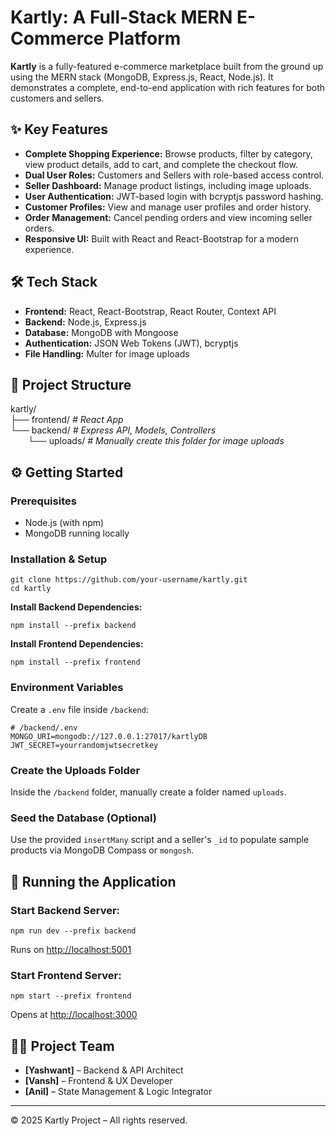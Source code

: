<!DOCTYPE html>
<html lang="en">

<body>

  <h1>Kartly: A Full-Stack MERN E-Commerce Platform</h1>


  <p><strong>Kartly</strong> is a fully-featured e-commerce marketplace built from the ground up using the MERN stack (MongoDB, Express.js, React, Node.js). It demonstrates a complete, end-to-end application with rich features for both customers and sellers.</p>

  

  <h2>✨ Key Features</h2>
  <ul>
    <li><strong>Complete Shopping Experience:</strong> Browse products, filter by category, view product details, add to cart, and complete the checkout flow.</li>
    <li><strong>Dual User Roles:</strong> Customers and Sellers with role-based access control.</li>
    <li><strong>Seller Dashboard:</strong> Manage product listings, including image uploads.</li>
    <li><strong>User Authentication:</strong> JWT-based login with bcryptjs password hashing.</li>
    <li><strong>Customer Profiles:</strong> View and manage user profiles and order history.</li>
    <li><strong>Order Management:</strong> Cancel pending orders and view incoming seller orders.</li>
    <li><strong>Responsive UI:</strong> Built with React and React-Bootstrap for a modern experience.</li>
  </ul>

  <h2>🛠 Tech Stack</h2>
  <ul>
    <li><strong>Frontend:</strong> React, React-Bootstrap, React Router, Context API</li>
    <li><strong>Backend:</strong> Node.js, Express.js</li>
    <li><strong>Database:</strong> MongoDB with Mongoose</li>
    <li><strong>Authentication:</strong> JSON Web Tokens (JWT), bcryptjs</li>
    <li><strong>File Handling:</strong> Multer for image uploads</li>
  </ul>

  <h2>📁 Project Structure</h2>
  <div class="folder-structure">
kartly/<br>
├── frontend/ <em># React App</em><br>
└── backend/ <em># Express API, Models, Controllers</em><br>
  └── uploads/ <em># Manually create this folder for image uploads</em>
  </div>

  <h2>⚙ Getting Started</h2>

  <h3>Prerequisites</h3>
  <ul>
    <li>Node.js (with npm)</li>
    <li>MongoDB running locally</li>
  </ul>

  <h3>Installation & Setup</h3>
  <pre><code>git clone https://github.com/your-username/kartly.git
cd kartly</code></pre>

  <p><strong>Install Backend Dependencies:</strong></p>
  <pre><code>npm install --prefix backend</code></pre>

  <p><strong>Install Frontend Dependencies:</strong></p>
  <pre><code>npm install --prefix frontend</code></pre>

  <h3>Environment Variables</h3>
  <p>Create a <code>.env</code> file inside <code>/backend</code>:</p>
  <pre><code># /backend/.env
MONGO_URI=mongodb://127.0.0.1:27017/kartlyDB
JWT_SECRET=yourrandomjwtsecretkey</code></pre>

  <h3>Create the Uploads Folder</h3>
  <p>Inside the <code>/backend</code> folder, manually create a folder named <code>uploads</code>.</p>

  <h3>Seed the Database (Optional)</h3>
  <p>Use the provided <code>insertMany</code> script and a seller's <code>_id</code> to populate sample products via MongoDB Compass or <code>mongosh</code>.</p>

  <h2>🚦 Running the Application</h2>

  <h3>Start Backend Server:</h3>
  <pre><code>npm run dev --prefix backend</code></pre>
  <p>Runs on <a href="http://localhost:5001">http://localhost:5001</a></p>

  <h3>Start Frontend Server:</h3>
  <pre><code>npm start --prefix frontend</code></pre>
  <p>Opens at <a href="http://localhost:3000">http://localhost:3000</a></p>

  <h2>👨‍💻 Project Team</h2>
  <ul>
    <li><strong>[Yashwant]</strong> – Backend & API Architect</li>
    <li><strong>[Vansh]</strong> – Frontend & UX Developer</li>
    <li><strong>[Anil]</strong> – State Management & Logic Integrator</li>
  </ul>

  <hr>
  <p>© 2025 Kartly Project – All rights reserved.</p>

</body>
</html>
